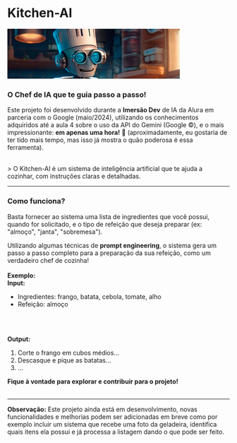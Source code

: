 # Kitchen-AI
![KitchenAI - Imagem gerada no Leonardo.AI](./Default_A_cartoon_robot_wearing_chef_clothes_gourmet_hat_has_a_2.png)


### **O Chef de IA que te guia passo a passo!**

Este projeto foi desenvolvido durante a **Imersão Dev** de IA da Alura em parceria com o Google (maio/2024), utilizando os conhecimentos adquiridos até a aula 4 sobre o uso da API do Gemini (Google ©), e o mais impressionante: **em apenas uma hora!** 🤯 (aproximadamente, eu gostaria de ter tido mais tempo, mas isso já mostra o quão poderosa é essa ferramenta).

<br>
> O Kitchen-AI é um sistema de inteligência artificial que te ajuda a cozinhar, com instruções claras e detalhadas. 
   
---

### **Como funciona?**

Basta fornecer ao sistema uma lista de ingredientes que você possui, quando for solicitado, e o tipo de refeição que deseja preparar (ex: "almoço", "janta", "sobremesa"). 
<br>

Utilizando algumas técnicas de **prompt engineering**, o sistema gera um passo a passo completo para a preparação da sua refeição, como um verdadeiro chef de cozinha!
<br>
<br>
**Exemplo:**
<br>
**Input:**

- Ingredientes: frango, batata, cebola, tomate, alho
- Refeição: almoço
<br>
<br>

**Output:**

1. Corte o frango em cubos médios...
2. Descasque e pique as batatas...
3. ...

**Fique à vontade para explorar e contribuir para o projeto!**
<br>
<br>

---

**Observação:** Este projeto ainda está em desenvolvimento, novas funcionalidades e melhorias podem ser adicionadas em breve como por exemplo incluir um sistema que recebe uma foto da geladeira, identifica quais itens ela possui e já processa a listagem dando o que pode ser feito.
